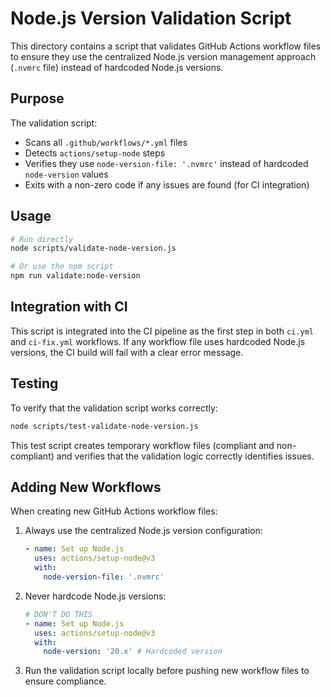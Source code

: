 # Node.js Version Validation Script

This directory contains a script that validates GitHub Actions workflow files to ensure they use the centralized Node.js version management approach (`.nvmrc` file) instead of hardcoded Node.js versions.

## Purpose

The validation script:

- Scans all `.github/workflows/*.yml` files
- Detects `actions/setup-node` steps
- Verifies they use `node-version-file: '.nvmrc'` instead of hardcoded `node-version` values
- Exits with a non-zero code if any issues are found (for CI integration)

## Usage

```bash
# Run directly
node scripts/validate-node-version.js

# Or use the npm script
npm run validate:node-version
```

## Integration with CI

This script is integrated into the CI pipeline as the first step in both `ci.yml` and `ci-fix.yml` workflows. If any workflow file uses hardcoded Node.js versions, the CI build will fail with a clear error message.

## Testing

To verify that the validation script works correctly:

```bash
node scripts/test-validate-node-version.js
```

This test script creates temporary workflow files (compliant and non-compliant) and verifies that the validation logic correctly identifies issues.

## Adding New Workflows

When creating new GitHub Actions workflow files:

1. Always use the centralized Node.js version configuration:

   ```yaml
   - name: Set up Node.js
     uses: actions/setup-node@v3
     with:
       node-version-file: '.nvmrc'
   ```

2. Never hardcode Node.js versions:

   ```yaml
   # DON'T DO THIS
   - name: Set up Node.js
     uses: actions/setup-node@v3
     with:
       node-version: '20.x' # Hardcoded version
   ```

3. Run the validation script locally before pushing new workflow files to ensure compliance.
